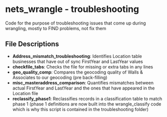 # nets_wrangle - troubleshooting
Code for the purpose of troubleshooting issues that come up during wrangling, mostly to FIND problems, not fix them

## File Descriptions  
- **Address_mismatch_troubleshooting**: Identifies Location table businesses that have out of sync FirstYear and LastYear values
- **checkfile_tabs**:  Checks the file for missing or extra tabs in any lines
- **geo_quality_comp**: Compares the geocoding quality of Walls & Associates to our geocoding (pre back-filling)
- **misc_masteraddress_comparison**: Quantifies mismatches between actual FirstYear and LastYear and the ones that have appeared in the Location file
- **reclassify_phase1**: Reclassifies records in a classification table to match phase 1 (phase 1 definitions are now built into the wrangle_classify code which is why this script is contained in the troubleshooting folder)
